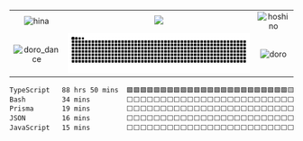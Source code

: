 <!-- ![](https://github.com/TNTKien/TNTKien.github.io/blob/732f16ab6676e1c6fbf71d9739ef234fdbe87060/assets/images/tunonsense.gif) -->
<!--[![Discord Presence](https://lanyard.cnrad.dev/api/559979358404608001)](https://discord.com/users/559979358404608001)-->


<table>
  <tr>
    <td align="center"><img src="https://cdn.discordapp.com/emojis/1263060723098058813.webp?size=128&animated=true" alt="hina"></td>
    <td align="center"><img src="https://github-readme-stats.vercel.app/api?username=TNTKien&show_icons=true&theme=dracula" style="width: 100%;" /></td>
    <td align="center"><img src="https://cdn.discordapp.com/emojis/1261961896278626376.webp?size=128&animated=true" alt="hoshino"></td>
  </tr>
  <tr>
    <td align="center"><img src="https://cdn.discordapp.com/emojis/1295345795180003389.webp?size=128&animated=true" alt="doro_dance"></td>
    <td align="center"><img src="https://raw.githubusercontent.com/TNTKien/TNTKien/output/snake.svg" alt="Snake animation"></td>
    <td align="center"><img src="https://cdn.discordapp.com/emojis/1328165235198267392.webp?size=128&animated=true" alt="doro"></td>
  </tr>
</table>

 <!--START_SECTION:waka-->

```txt
TypeScript   88 hrs 50 mins  🟩🟩🟩🟩🟩🟩🟩🟩🟩🟩🟩🟩🟩🟩🟩🟩🟩🟩🟩🟩🟩🟩🟩🟩🟨   97.73 %
Bash         34 mins         ⬜⬜⬜⬜⬜⬜⬜⬜⬜⬜⬜⬜⬜⬜⬜⬜⬜⬜⬜⬜⬜⬜⬜⬜⬜   00.63 %
Prisma       19 mins         ⬜⬜⬜⬜⬜⬜⬜⬜⬜⬜⬜⬜⬜⬜⬜⬜⬜⬜⬜⬜⬜⬜⬜⬜⬜   00.37 %
JSON         16 mins         ⬜⬜⬜⬜⬜⬜⬜⬜⬜⬜⬜⬜⬜⬜⬜⬜⬜⬜⬜⬜⬜⬜⬜⬜⬜   00.31 %
JavaScript   15 mins         ⬜⬜⬜⬜⬜⬜⬜⬜⬜⬜⬜⬜⬜⬜⬜⬜⬜⬜⬜⬜⬜⬜⬜⬜⬜   00.28 %
```

<!--END_SECTION:waka-->
